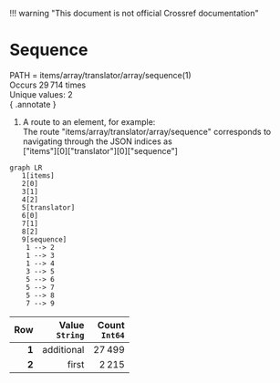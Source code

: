 !!! warning "This document is not official Crossref documentation"
# Sequence
PATH = items/array/translator/array/sequence(1)  
Occurs 29 714 times  
Unique values: 2  
{ .annotate }

1. A route to an element, for example:  
   The route "items/array/translator/array/sequence" corresponds to navigating through the JSON indices as  
   ["items"][0]["translator"][0]["sequence"]  

```mermaid
graph LR
   1[items]
   2[0]
   3[1]
   4[2]
   5[translator]
   6[0]
   7[1]
   8[2]
   9[sequence]
    1 --> 2
    1 --> 3
    1 --> 4
    3 --> 5
    5 --> 6
    5 --> 7
    5 --> 8
    7 --> 9
```

| **Row** | **Value**<br>`String` | **Count**<br>`Int64` |
|--------:|----------------------:|---------------------:|
| **1**   | additional            | 27 499               |
| **2**   | first                 | 2 215                |

